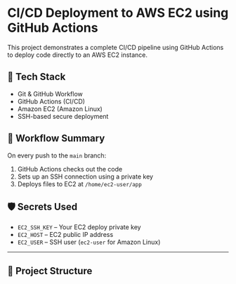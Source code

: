 # CI/CD Deployment to AWS EC2 using GitHub Actions

This project demonstrates a complete CI/CD pipeline using GitHub Actions to deploy code directly to an AWS EC2 instance.

## 🔧 Tech Stack
- Git & GitHub Workflow
- GitHub Actions (CI/CD)
- Amazon EC2 (Amazon Linux)
- SSH-based secure deployment

## 🚀 Workflow Summary
On every push to the `main` branch:
1. GitHub Actions checks out the code
2. Sets up an SSH connection using a private key
3. Deploys files to EC2 at `/home/ec2-user/app`

## 🛡️ Secrets Used
- `EC2_SSH_KEY` – Your EC2 deploy private key
- `EC2_HOST` – EC2 public IP address
- `EC2_USER` – SSH user (`ec2-user` for Amazon Linux)

---

## 📁 Project Structure

